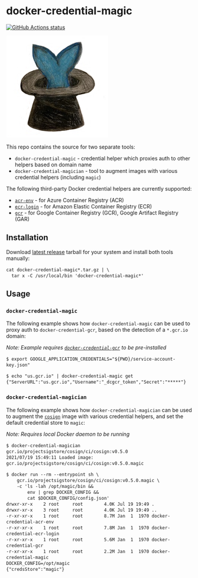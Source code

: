 # docker-credential-magic

[![GitHub Actions status](https://github.com/jdolitsky/docker-credential-magic/workflows/build/badge.svg)](https://github.com/jdolitsky/docker-credential-magic/actions?query=workflow%3Abuild+)

![docker-credential-magic](./docker-credential-magic.png)

This repo contains the source for two separate tools:

- `docker-credential-magic` - credential helper which proxies auth to other helpers based on domain name
- `docker-credential-magician` - tool to augment images with various credential helpers (including `magic`)

The following third-party Docker credential helpers are currently supported:

- [`acr-env`](https://github.com/chrismellard/docker-credential-acr-env) - for Azure Container Registry (ACR)
- [`ecr-login`](https://github.com/awslabs/amazon-ecr-credential-helper) - for Amazon Elastic Container Registry (ECR)
- [`gcr`](https://github.com/GoogleCloudPlatform/docker-credential-gcr) - for Google Container Registry (GCR),
  Google Artifact Registry (GAR)

## Installation

Download [latest release](https://github.com/jdolitsky/docker-credential-magic/releases/latest) tarball
for your system and install both tools manually:

```
cat docker-credential-magic*.tar.gz | \
  tar x -C /usr/local/bin 'docker-credential-magic*'
```

## Usage

### `docker-credential-magic`

The following example shows how `docker-credential-magic` can be used to
proxy auth to `docker-credential-gcr`, based on the detection of a `*.gcr.io` domain:

*Note: Example requires [`docker-credential-gcr`](https://github.com/GoogleCloudPlatform/docker-credential-gcr)
to be pre-installed*

```
$ export GOOGLE_APPLICATION_CREDENTIALS="${PWD}/service-account-key.json"
```

```
$ echo "us.gcr.io" | docker-credential-magic get
{"ServerURL":"us.gcr.io","Username":"_dcgcr_token","Secret":"*****"}
```

### `docker-credential-magician`

The following example shows how `docker-credential-magician` can be used to
augment the [`cosign`](https://github.com/sigstore/cosign) image with
various credential helpers, and set the default credential store to `magic`:

*Note: Requires local Docker daemon to be running*

```
$ docker-credential-magician gcr.io/projectsigstore/cosign/ci/cosign:v0.5.0
2021/07/19 15:49:11 Loaded image: gcr.io/projectsigstore/cosign/ci/cosign:v0.5.0.magic
```

```
$ docker run --rm --entrypoint sh \
    gcr.io/projectsigstore/cosign/ci/cosign:v0.5.0.magic \
    -c 'ls -lah /opt/magic/bin &&
        env | grep DOCKER_CONFIG &&
        cat $DOCKER_CONFIG/config.json'
drwxr-xr-x    2 root     root        4.0K Jul 19 19:49 .
drwxr-xr-x    3 root     root        4.0K Jul 19 19:49 ..
-r-xr-xr-x    1 root     root        8.7M Jan  1  1970 docker-credential-acr-env
-r-xr-xr-x    1 root     root        7.8M Jan  1  1970 docker-credential-ecr-login
-r-xr-xr-x    1 root     root        5.6M Jan  1  1970 docker-credential-gcr
-r-xr-xr-x    1 root     root        2.2M Jan  1  1970 docker-credential-magic
DOCKER_CONFIG=/opt/magic
{"credsStore":"magic"}
```

